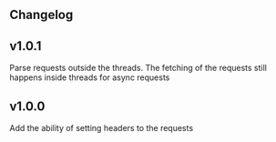 Changelog
----------------

## v1.0.1

Parse requests outside the threads. The fetching of the requests still happens inside threads for async requests


## v1.0.0

Add the ability of setting headers to the requests
